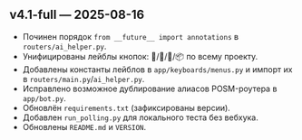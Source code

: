 ## v4.1-full — 2025-08-16
- Починен порядок `from __future__ import annotations` в `routers/ai_helper.py`.
- Унифицированы лейблы кнопок: 🧠/🔎/📸/📦 по всему проекту.
- Добавлены константы лейблов в `app/keyboards/menus.py` и импорт их в `routers/main.py`/`ai_helper.py`.
- Исправлено возможное дублирование алиасов POSM-роутера в `app/bot.py`.
- Обновлён `requirements.txt` (зафиксированы версии).
- Добавлен `run_polling.py` для локального теста без вебхука.
- Обновлены `README.md` и `VERSION`.
